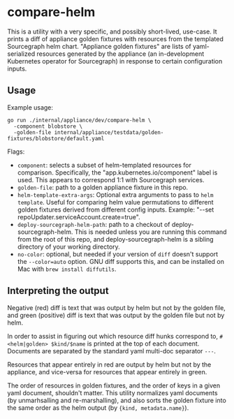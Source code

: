 # compare-helm

This is a utility with a very specific, and possibly short-lived, use-case. It
prints a diff of appliance golden fixtures with resources from the templated
Sourcegraph helm chart. "Appliance golden fixtures" are lists of yaml-serialized
resources generated by the appliance (an in-development Kubernetes operator for
Sourcegraph) in response to certain configuration inputs.

## Usage

Example usage:

```
go run ./internal/appliance/dev/compare-helm \
  -component blobstore \
  -golden-file internal/appliance/testdata/golden-fixtures/blobstore/default.yaml
```

Flags:

- `component`: selects a subset of helm-templated resources for comparison.
  Specifically, the "app.kubernetes.io/component" label is used. This appears to
  correspond 1:1 with Sourcegraph services.
- `golden-file`: path to a golden appliance fixture in this repo.
- `helm-template-extra-args`: Optional extra arguments to pass to `helm
template`. Useful for comparing helm value permutations to different golden
  fixtures derived from different config inputs. Example: "--set
  repoUpdater.serviceAccount.create=true".
- `deploy-sourcegraph-helm-path`: path to a checkout of deploy-sourcegraph-helm.
  This is needed unless you are running this command from the root of this repo,
  and deploy-sourcegraph-helm is a sibling directory of your working directory.
- `no-color`: optional, but needed if your version of `diff` doesn't support the
  `--color=auto` option. GNU diff supports this, and can be installed on Mac
  with `brew install diffutils`.

## Interpreting the output

Negative (red) diff is text that was output by helm but not by the golden file,
and green (positive) diff is text that was output by the golden file but not by
helm.

In order to assist in figuring out which resource diff hunks correspond to, `#
<helm|golden> $kind/$name` is printed at the top of each document. Documents are
separated by the standard yaml multi-doc separator `---`.

Resources that appear entirely in red are output by helm but not by the
appliance, and vice-versa for resources that appear entirely in green.

The order of resources in golden fixtures, and the order of keys in a given yaml
document, shouldn't matter. This utility normalizes yaml documents (by
unmarhsalling and re-marshalling), and also sorts the golden fixture into the
same order as the helm output (by `{kind, metadata.name}`).
